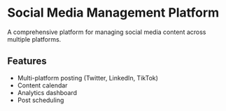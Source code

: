 # Social Media Management Platform

A comprehensive platform for managing social media content across multiple platforms.

## Features
- Multi-platform posting (Twitter, LinkedIn, TikTok)
- Content calendar
- Analytics dashboard
- Post scheduling
